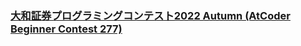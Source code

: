 ### [大和証券プログラミングコンテスト2022 Autumn (AtCoder Beginner Contest 277)](https://atcoder.jp/contests/abc277)